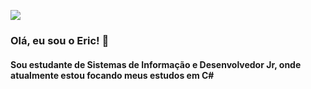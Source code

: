 <a href="https://www.linkedin.com/in/EricSSantos"><img src="https://img.shields.io/badge/LinkedIn-0077B5?style=for-the-badge&logo=linkedin&logoColor=white"></a>

<h3>Olá, eu sou o Eric! 👋</h3>

<h4>Sou estudante de Sistemas de Informação e Desenvolvedor Jr, onde atualmente estou focando meus estudos em C#</h4>
